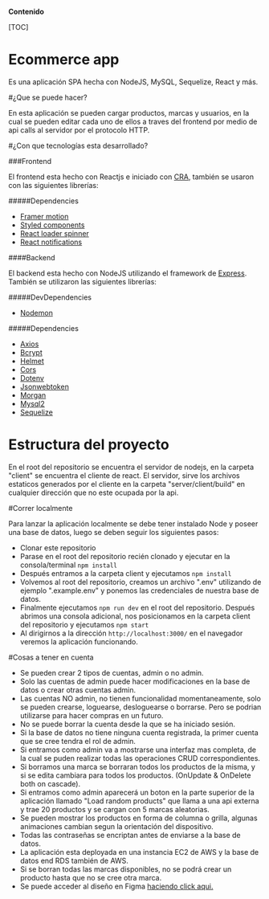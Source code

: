 **Contenido**

[TOC]

# Ecommerce app

Es una aplicación SPA hecha con NodeJS, MySQL, Sequelize, React y más.

#¿Que se puede hacer?

En esta aplicación se pueden cargar productos, marcas y usuarios, en la cual se pueden editar cada uno de ellos a traves del frontend por medio de api calls al servidor por el protocolo HTTP.

#¿Con que tecnologías esta desarrollado?

###Frontend

El frontend esta hecho con Reactjs e iniciado con [CRA](https://www.npmjs.com/package/create-react-app "CRA"), también se usaron con las siguientes librerías:

#####Dependencies

-   [Framer motion](https://www.npmjs.com/package/framer-motion "Framer motion")
-   [Styled components](https://www.npmjs.com/package/styled-components "Styled components")
-   [React loader spinner](https://www.npmjs.com/package/react-loader-spinner "React loader spinner")
-   [React notifications](https://www.npmjs.com/package/react-notifications "React notifications")

####Backend

El backend esta hecho con NodeJS utilizando el framework de [Express](https://www.npmjs.com/package/express "Express"). También se utilizaron las siguientes librerías:

#####DevDependencies

-   [Nodemon](https://www.npmjs.com/package/nodemon "Nodemon")

#####Dependencies

-   [Axios](https://www.npmjs.com/package/axios "Axios")
-   [Bcrypt](https://www.npmjs.com/package/bcrypt "Bcrypt")
-   [Helmet](https://www.npmjs.com/package/helmet "Helmet")
-   [Cors](https://www.npmjs.com/package/cors "Cors")
-   [Dotenv](https://www.npmjs.com/package/dotenv "Dotenv")
-   [Jsonwebtoken](https://www.npmjs.com/package/jsonwebtoken "Jsonwebtoken")
-   [Morgan](https://www.npmjs.com/package/morgan "Morgan")
-   [Mysql2](https://www.npmjs.com/package/mysql2 "Mysql2")
-   [Sequelize](https://www.npmjs.com/package/sequelize "Sequelize")

# Estructura del proyecto

En el root del repositorio se encuentra el servidor de nodejs, en la carpeta "client" se encuentra el cliente de react.
El servidor, sirve los archivos estaticos generados por el cliente en la carpeta "server/client/build" en cualquier dirección que no este ocupada por la api.

#Correr localmente

Para lanzar la aplicación localmente se debe tener instalado Node y poseer una base de datos, luego se deben seguir los siguientes pasos:

-   Clonar este repositorio
-   Parase en el root del repositorio recién clonado y ejecutar en la consola/terminal `npm install`
-   Después entramos a la carpeta client y ejecutamos `npm install`
-   Volvemos al root del repositorio, creamos un archivo ".env" utilizando de ejemplo ".example.env" y ponemos las credenciales de nuestra base de datos.
-   Finalmente ejecutamos `npm run dev` en el root del repositorio. Después abrimos una consola adicional, nos posicionamos en la carpeta client del repositorio y ejecutamos `npm start`
-   Al dirigirnos a la dirección `http://localhost:3000/` en el navegador veremos la aplicación funcionando.

#Cosas a tener en cuenta

-   Se pueden crear 2 tipos de cuentas, admin o no admin.
-   Solo las cuentas de admin puede hacer modificaciones en la base de datos o crear otras cuentas admin.
-   Las cuentas NO admin, no tienen funcionalidad momentaneamente, solo se pueden crearse, loguearse, desloguearse o borrarse. Pero se podrian utilizarse para hacer compras en un futuro.
-   No se puede borrar la cuenta desde la que se ha iniciado sesión.
-   Si la base de datos no tiene ninguna cuenta registrada, la primer cuenta que se cree tendra el rol de admin.
-   Si entramos como admin va a mostrarse una interfaz mas completa, de la cual se puden realizar todas las operaciones CRUD correspondientes.
-   Si borramos una marca se borraran todos los productos de la misma, y si se edita cambiara para todos los productos. (OnUpdate & OnDelete both on cascade).
-   Si entramos como admin aparecerá un boton en la parte superior de la aplicación llamado "Load random products" que llama a una api externa y trae 20 productos y se cargan con 5 marcas aleatorias.
-   Se pueden mostrar los productos en forma de columna o grilla, algunas animaciones cambian segun la orientación del dispositivo.
-   Todas las contraseñas se encriptan antes de enviarse a la base de datos.
-   La aplicación esta deployada en una instancia EC2 de AWS y la base de datos end RDS también de AWS.
-   Si se borran todas las marcas disponibles, no se podrá crear un producto hasta que no se cree otra marca.
-   Se puede acceder al diseño en Figma [haciendo click aqui.](https://www.figma.com/file/5yCre0XqPtcfdXRCIxAZzc/StoryDotsCRUD "haciendo click aqui.")
